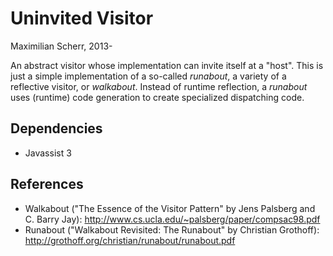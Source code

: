 Uninvited Visitor
===

Maximilian Scherr, 2013-

An abstract visitor whose implementation can invite itself at a "host".
This is just a simple implementation of a so-called *runabout*, a variety of a reflective visitor, or *walkabout*.
Instead of runtime reflection, a *runabout* uses (runtime) code generation to create specialized dispatching code.


Dependencies
---

* Javassist 3


References
---

* Walkabout ("The Essence of the Visitor Pattern" by Jens Palsberg and C. Barry Jay): http://www.cs.ucla.edu/~palsberg/paper/compsac98.pdf
* Runabout ("Walkabout Revisited: The Runabout" by Christian Grothoff): http://grothoff.org/christian/runabout/runabout.pdf

